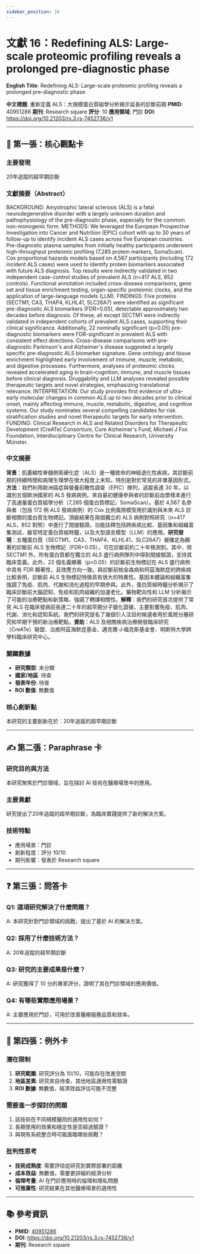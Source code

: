```yaml
---
sidebar_position: 16
---
```


# 文獻 16：Redefining ALS: Large-scale proteomic profiling reveals a prolonged pre-diagnostic phase

**English Title**: Redefining ALS: Large-scale proteomic profiling reveals a prolonged pre-diagnostic phase

**中文標題**: 重新定義 ALS：大規模蛋白質組學分析揭示延長的診斷前期
**PMID**: 40951286
**期刊**: Research square
**評分**: 10
**應用領域**: 門診
**DOI**: https://doi.org/10.21203/rs.3.rs-7452736/v1

---

## 📌 第一張：核心觀點卡

### 主要發現
20年追蹤的超早期診斷

### 文獻摘要（Abstract）
BACKGROUND: Amyotrophic lateral sclerosis (ALS) is a fatal neurodegenerative disorder with a largely unknown duration and pathophysiology of the pre-diagnostic phase, especially for the common non-monogenic form. METHODS: We leveraged the European Prospective Investigation into Cancer and Nutrition (EPIC) cohort with up to 30 years of follow-up to identify incident ALS cases across five European countries. Pre-diagnostic plasma samples from initially healthy participants underwent high-throughput proteomic profiling (7,285 protein markers, SomaScan). Cox proportional hazards models based on 4,567 participants (including 172 incident ALS cases) were used to identify protein biomarkers associated with future ALS diagnosis. Top results were indirectly validated in two independent case-control studies of prevalent ALS (n=417 ALS, 852 controls). Functional annotation included cross-disease comparisons, gene set and tissue enrichment testing, organ-specific proteomic clocks, and the application of large-language models (LLM). FINDINGS: Five proteins (SECTM1, CA3, THAP4, KLHL41, SLC26A7) were identified as significant pre-diagnostic ALS biomarkers (FDR=0.05), detectable approximately two decades before diagnosis. Of these, all except SECTM1 were indirectly validated in independent cohorts of prevalent ALS cases, supporting their clinical significance. Additionally, 22 nominally significant (p&lt;0.05) pre-diagnostic biomarkers were FDR-significant in prevalent ALS with consistent effect directions. Cross-disease comparisons with pre-diagnostic Parkinson's and Alzheimer's disease suggested a largely specific pre-diagnostic ALS biomarker signature. Gene ontology and tissue enrichment highlighted early involvement of immune, muscle, metabolic, and digestive processes. Furthermore, analyses of proteomic clocks revealed accelerated aging in brain-cognition, immune, and muscle tissues before clinical diagnosis. Druggability and LLM analyses revealed possible therapeutic targets and novel strategies, emphasizing translational relevance. INTERPRETATION: Our study provides first evidence of ultra-early molecular changes in common ALS up to two decades prior to clinical onset, mainly affecting immune, muscle, metabolic, digestive, and cognitive systems. Our study nominates several compelling candidates for risk stratification studies and novel therapeutic targets for early intervention. FUNDING: Clinical Research in ALS and Related Disorders for Therapeutic Development (CreATe) Consortium, Cure Alzheimer's Fund, Michael J Fox Foundation, Interdisciplinary Centre for Clinical Research, University Münster.

### 中文摘要
**背景**：肌萎縮性脊髓側索硬化症（ALS）是一種致命的神經退化性疾病，其診斷前期的持續時間和病理生理學在很大程度上未知，特別是對於常見的非單基因形式。**方法**：我們利用歐洲癌症與營養前瞻性調查（EPIC）隊列，追蹤長達 30 年，以識別五個歐洲國家的 ALS 發病病例。來自最初健康參與者的診斷前血漿樣本進行了高通量蛋白質組學分析（7,285 個蛋白質標記，SomaScan）。基於 4,567 名參與者（包括 172 例 ALS 發病病例）的 Cox 比例風險模型用於識別與未來 ALS 診斷相關的蛋白質生物標記。頂級結果在兩個獨立的 ALS 病例對照研究（n=417 ALS，852 對照）中進行了間接驗證。功能註釋包括跨疾病比較、基因集和組織富集測試、器官特定蛋白質組時鐘，以及大型語言模型（LLM）的應用。**研究發現**：五種蛋白質（SECTM1、CA3、THAP4、KLHL41、SLC26A7）被確定為顯著的診斷前 ALS 生物標記（FDR=0.05），可在診斷前約二十年檢測到。其中，除 SECTM1 外，所有蛋白質都在獨立的 ALS 盛行病例隊列中得到間接驗證，支持其臨床意義。此外，22 個名義顯著（p&lt;0.05）的診斷前生物標記在 ALS 盛行病例中具有 FDR 顯著性，且效應方向一致。與診斷前帕金森病和阿茲海默症的跨疾病比較表明，診斷前 ALS 生物標記特徵具有很大的特異性。基因本體論和組織富集強調了免疫、肌肉、代謝和消化過程的早期參與。此外，蛋白質組時鐘分析揭示了臨床診斷前大腦認知、免疫和肌肉組織的加速老化。藥物靶向性和 LLM 分析揭示了可能的治療靶點和新策略，強調了轉譯相關性。**解釋**：我們的研究首次提供了常見 ALS 在臨床發病前長達二十年的超早期分子變化證據，主要影響免疫、肌肉、代謝、消化和認知系統。我們的研究提名了幾個引人注目的候選者用於風險分層研究和早期干預的新治療靶點。**資助**：ALS 及相關疾病治療開發臨床研究（CreATe）聯盟、治癒阿茲海默症基金、邁克爾·J·福克斯基金會、明斯特大學跨學科臨床研究中心。

### 關鍵數據
- **研究類型**: 未分類
- **國家/地區**: 待查
- **發表年份**: 待查
- **ROI 數值**: 無數值

### 核心創新點
本研究的主要創新在於：20年追蹤的超早期診斷

---

## ✍️ 第二張：Paraphrase 卡

### 研究目的與方法
本研究聚焦於門診領域，旨在探討 AI 技術在醫療場景中的應用。

### 主要貢獻
研究提出了20年追蹤的超早期診斷，為臨床實踐提供了新的解決方案。

### 技術特點
- 應用場景：門診
- 創新程度：評分 10/10
- 期刊影響：發表於 Research square

---

## ❓ 第三張：問答卡

### Q1: 這項研究解決了什麼問題？
A: 本研究針對門診領域的挑戰，提出了基於 AI 的解決方案。

### Q2: 採用了什麼技術方法？
A: 20年追蹤的超早期診斷

### Q3: 研究的主要成果是什麼？
A: 研究獲得了 10 分的專家評分，證明了其在門診領域的應用價值。

### Q4: 有哪些實際應用場景？
A: 主要應用於門診，可用於改善醫療服務品質和效率。

---

## 🤔 第四張：例外卡

### 潛在限制
1. **研究範圍**: 研究評分為 10/10，可能存在改進空間
2. **地區差異**: 研究來自待查，其他地區適用性需驗證
3. **ROI 數據**: 無數值，經濟效益評估可能不完整

### 需要進一步探討的問題
1. 該技術在不同規模醫院的適用性如何？
2. 長期使用的效果和穩定性是否經過驗證？
3. 與現有系統整合時可能面臨哪些挑戰？

### 批判性思考
- **技術成熟度**: 需要評估從研究到實際部署的距離
- **成本效益**: 無數值，需要更詳細的經濟分析
- **倫理考量**: AI 在門診應用時的倫理和隱私問題
- **可推廣性**: 研究結果在其他醫療場景的適用性

---

## 📚 參考資訊
- **PMID**: [40951286](https://pubmed.ncbi.nlm.nih.gov/40951286/)
- **DOI**: https://doi.org/10.21203/rs.3.rs-7452736/v1
- **期刊**: Research square
